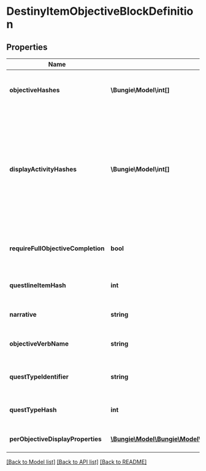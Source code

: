 # DestinyItemObjectiveBlockDefinition

## Properties
Name | Type | Description | Notes
------------ | ------------- | ------------- | -------------
**objectiveHashes** | **\Bungie\Model\int[]** | The hashes to Objectives (DestinyObjectiveDefinition) that are part of this Quest Step, in the order that they should be rendered. | [optional] 
**displayActivityHashes** | **\Bungie\Model\int[]** | For every entry in objectiveHashes, there is a corresponding entry in this array at the same index. If the objective is meant to be associated with a specific DestinyActivityDefinition, there will be a valid hash at that index. Otherwise, it will be invalid (0).  Rendered somewhat obsolete by perObjectiveDisplayProperties, which currently has much the same information but may end up with more info in the future. | [optional] 
**requireFullObjectiveCompletion** | **bool** | If True, all objectives must be completed for the step to be completed. If False, any one objective can be completed for the step to be completed. | [optional] 
**questlineItemHash** | **int** | The hash for the DestinyInventoryItemDefinition representing the Quest to which this Quest Step belongs. | [optional] 
**narrative** | **string** | The localized string for narrative text related to this quest step, if any. | [optional] 
**objectiveVerbName** | **string** | The localized string describing an action to be performed associated with the objectives, if any. | [optional] 
**questTypeIdentifier** | **string** | The identifier for the type of quest being performed, if any. Not associated with any fixed definition, yet. | [optional] 
**questTypeHash** | **int** | A hashed value for the questTypeIdentifier, because apparently I like to be redundant. | [optional] 
**perObjectiveDisplayProperties** | [**\Bungie\Model\\Bungie\Model\Destiny\Definitions\DestinyObjectiveDisplayProperties[]**](DestinyObjectiveDisplayProperties.md) | One entry per Objective on the item, it will have related display information. | [optional] 

[[Back to Model list]](../README.md#documentation-for-models) [[Back to API list]](../README.md#documentation-for-api-endpoints) [[Back to README]](../README.md)


